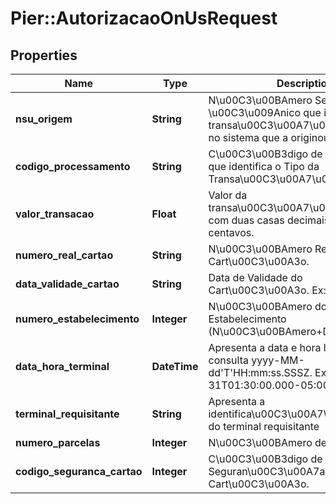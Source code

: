 # Pier::AutorizacaoOnUsRequest

## Properties
Name | Type | Description | Notes
------------ | ------------- | ------------- | -------------
**nsu_origem** | **String** | N\u00C3\u00BAmero Sequencial \u00C3\u009Anico que identifica a transa\u00C3\u00A7\u00C3\u00A3o no sistema que a originou. | [optional] 
**codigo_processamento** | **String** | C\u00C3\u00B3digo de Processamento que identifica o Tipo da Transa\u00C3\u00A7\u00C3\u00A3o. | [optional] 
**valor_transacao** | **Float** | Valor da transa\u00C3\u00A7\u00C3\u00A3o com duas casas decimais para os centavos. | [optional] 
**numero_real_cartao** | **String** | N\u00C3\u00BAmero Real do Cart\u00C3\u00A3o. | [optional] 
**data_validade_cartao** | **String** | Data de Validade do Cart\u00C3\u00A3o. Ex: AAMM | [optional] 
**numero_estabelecimento** | **Integer** | N\u00C3\u00BAmero do Estabelecimento (N\u00C3\u00BAmero+DV). | [optional] 
**data_hora_terminal** | **DateTime** | Apresenta a data e hora local da consulta yyyy-MM-dd&#39;T&#39;HH:mm:ss.SSSZ. Ex: 2000-10-31T01:30:00.000-05:00 | [optional] 
**terminal_requisitante** | **String** | Apresenta a identifica\u00C3\u00A7\u00C3\u00A3o do terminal requisitante | [optional] 
**numero_parcelas** | **Integer** | N\u00C3\u00BAmero de Parcelas. | [optional] 
**codigo_seguranca_cartao** | **Integer** | C\u00C3\u00B3digo de Seguran\u00C3\u00A7a do Cart\u00C3\u00A3o. | [optional] 



